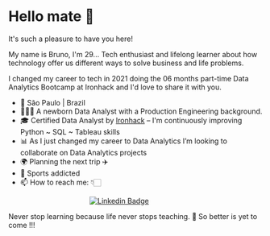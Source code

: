 


# Hello mate 👏
It's such a pleasure to have you here!

My name is Bruno, I'm 29... Tech enthusiast and lifelong learner about how technology offer us different ways to solve business and life problems.

I changed my career to tech in 2021 doing the 06 months part-time Data Analytics Bootcamp at Ironhack and I'd love to share it with you.

- 📍 São Paulo | Brazil 
-   👨🏻‍💼 A newborn Data Analyst with a Production Engineering background.
-   🎓  Certified Data Analyst by  [Ironhack](https://www.ironhack.com/)  – I'm continuously improving Python ~ SQL ~ Tableau skills
-   📊  As I just changed my career to Data Analytics I’m looking to collaborate on Data Analytics projects
- 🌍  Planning the next trip ✈️
- 🧗 Sports addicted
- 📫 How to reach me: 👇🏻

&emsp;&emsp;&emsp;&emsp;&emsp;&emsp;&emsp;&emsp;&emsp;&emsp;&emsp;&ensp;[![Linkedin Badge](https://img.shields.io/badge/LinkedIn-0077B5?style=for-the-badge&logo=linkedin&logoColor=white)](https://www.linkedin.com/in/bruno-f%C3%A9lix-s-8a78604b/)

Never stop learning because life never stops teaching. 🚀
So better is yet to come !!! 
